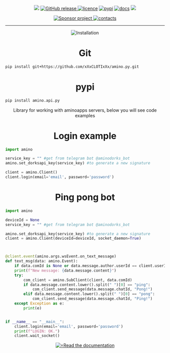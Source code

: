<body>
	<p align="center">
	    <a href="#"><img src="https://github.com/xXxCLOTIxXx/amino.py/blob/main/card.png"/></a>
	    <a href="https://github.com/xXxCLOTIxXx/amino.py/releases"><img src="https://img.shields.io/github/v/release/xXxCLOTIxXx/amino.py" alt="GitHub release" />
	    <a href="https://github.com/xXxCLOTIxXx/amino.py/blob/main/LICENSE"><img src="https://img.shields.io/badge/License-MIT-yellow.svg" alt="licence" /></a>
	    <a href="https://pypi.org/project/amino.py.api/"><img src="https://img.shields.io/pypi/v/amino.py.api" alt="pypi" /></a>
	    <a href="https://github.com/xXxCLOTIxXx/amino.py/blob/main/docs/main.md"><img src="https://img.shields.io/website?down_message=failing&label=docs&up_color=green&up_message=passing&url=https://github.com/xXxCLOTIxXx/amino.py/blob/main/docs/main.md" alt="docs" /></a>
	<img src="https://img.shields.io/pypi/dm/amino.py.api" />
	</p>
	<div align="center">
		<a href="https://github.com/xXxCLOTIxXx/xXxCLOTIxXx/blob/main/sponsor.md">
			<img src="https://img.shields.io/badge/%D0%A1%D0%BF%D0%BE%D0%BD%D1%81%D0%B8%D1%80%D0%BE%D0%B2%D0%B0%D1%82%D1%8C-Donate-F79B1F?style=for-the-badge&logo=github&logoColor=FF69B4&color=FF69B4" alt="Sponsor project"/>
		</a>
<a href="https://github.com/xXxCLOTIxXx/xXxCLOTIxXx/blob/main/contacts.md"><img src="https://img.shields.io/badge/Контакты-Contacts-F79B1F?style=for-the-badge&logoColor=0077b6&color=0077b6" alt="contacts" /></a>
		<hr>
		<img src="https://readme-typing-svg.demolab.com?font=Fira+Code&size=28&duration=2000&pause=2000&color=3DACF7&random=false&width=200&repeat=false&lines=Installation" alt="Installation"/>
	</div>
	<h1 align="center">Git</h1>
	
```bash
pip install git+https://github.com/xXxCLOTIxXx/amino.py.git
```
<h1 align="center">pypi</h1>

```bash
pip install amino.api.py
```
</div>

<p align="center">Library for working with aminoapps servers, below you will see code examples</p>
<h1 align="center">Login example</h1>

```python
import amino

service_key = "" #get from telegram bot @aminodorks_bot
amino.set_dorksapi_key(service_key) #to generate a new signature 

client = amino.Client()
client.login(email='email', password='password')
```
<h1 align="center">Ping pong bot</h1>

```python
import amino

deviceId = None
service_key = "" #get from telegram bot @aminodorks_bot

amino.set_dorksapi_key(service_key) #to generate a new signature 
client = amino.Client(deviceId=deviceId, socket_daemon=True)



@client.event(amino.args.wsEvent.on_text_message)
def text_msg(data: amino.Event):
    if data.comId is None or data.message.author.userId == client.userId: return
    print(f"New message: {data.message.content}")
    try:
        com_client = amino.SubClient(client, data.comId)
        if data.message.content.lower().split(" ")[0] == "ping":
            com_client.send_message(data.message.chatId, "Pong!")
        elif data.message.content.lower().split(" ")[0] == "pong":
            com_client.send_message(data.message.chatId, "Ping!")
    except Exception as e:
        print(e)


if __name__ == "__main__":
    client.login(email='email', password='password')
    print(f"LOGIN: OK.")
    client.wait_socket()

```

<p align="center">
<a href="https://github.com/xXxCLOTIxXx/amino.py/blob/main/docs/main.md">
<img src="https://readme-typing-svg.demolab.com?font=Fira+Code&size=14&duration=1&pause=31&color=3DACF7&random=false&width=195&lines=Read+the+documentation" alt="=Read the documentation"/>
</a>
</p>
</body>
